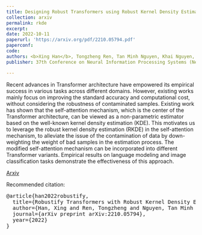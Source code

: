 ```yaml
---
title: Designing Robust Transformers using Robust Kernel Density Estimation
collection: arxiv
permalink: rkde
excerpt: 
date: 2022-10-11
paperurl: 'https://arxiv.org/pdf/2210.05794.pdf'
paperconf: 
code: 
authors: <b>Xing Han</b>, Tongzheng Ren, Tan Minh Nguyen, Khai Nguyen, Joydeep Ghosh and Nhat Ho
publisher: 37th Conference on Neural Information Processing Systems (NeurIPS 2023).

---
```

Recent advances in Transformer architecture have empowered its empirical success in various tasks across different domains. However, existing works mainly focus on improving the standard accuracy and computational cost, without considering the robustness of contaminated samples. Existing work has shown that the self-attention mechanism, which is the center of the Transformer architecture, can be viewed as a non-parametric estimator based on the well-known kernel density estimation (KDE). This motivates us to leverage the robust kernel density estimation (RKDE) in the self-attention mechanism, to alleviate the issue of the contamination of data by down-weighting the weight of bad samples in the estimation process. The modified self-attention mechanism can be incorporated into different Transformer variants. Empirical results on language modeling and image classification tasks demonstrate the effectiveness of this approach.


[Arxiv](https://arxiv.org/pdf/2210.05794.pdf) 

Recommended citation:
<pre>
@article{han2022robustify,
  title={Robustify Transformers with Robust Kernel Density Estimation},
  author={Han, Xing and Ren, Tongzheng and Nguyen, Tan Minh and Nguyen, Khai and Ghosh, Joydeep and Ho, Nhat},
  journal={arXiv preprint arXiv:2210.05794},
  year={2022}
}
</pre>